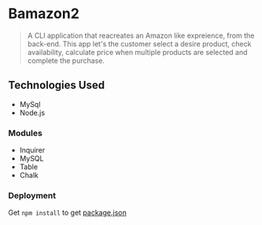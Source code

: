 # Bamazon2

>A CLI application that reacreates an Amazon like expreience, from the back-end. This app let's the customer select a desire product, check availability, calculate price when multiple products are selected and complete the purchase.

## Technologies Used

* MySql 
* Node.js 

### Modules 

* Inquirer
* MySQL
* Table
* Chalk 

### Deployment

Get `npm install` to get [package.json](https://github.com/LamarC/bamazon/blob/master/package.json)
